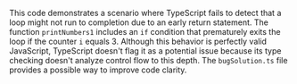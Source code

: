 This code demonstrates a scenario where TypeScript fails to detect that a loop might not run to completion due to an early return statement. The function `printNumbers1` includes an `if` condition that prematurely exits the loop if the counter `i` equals 3. Although this behavior is perfectly valid JavaScript, TypeScript doesn't flag it as a potential issue because its type checking doesn't analyze control flow to this depth.  The `bugSolution.ts` file provides a possible way to improve code clarity.